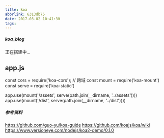 ```yaml
---
title: koa
abbrlink: 6313db75
date: 2017-03-02 10:41:30
tags:
---
```


##### koa_blog
正在搭建中...

## app.js

const cors = require('koa-cors'); // 跨域
const mount = require('koa-mount')
const serve = require('koa-static')

app.use(mount('/assets', serve(path.join(__dirname, '../assets'))))
app.use(mount('/dist', serve(path.join(__dirname, '../dist'))))

##### 参考资料
https://github.com/guo-yu/koa-guide
https://github.com/koajs/koa/wiki
https://www.versioneye.com/nodejs/koa2-demo/0.1.0